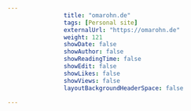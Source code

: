 ---
                title: "omarohn.de"
                tags: [Personal site]
                externalUrl: "https://omarohn.de"
                weight: 121
                showDate: false
                showAuthor: false
                showReadingTime: false
                showEdit: false
                showLikes: false
                showViews: false
                layoutBackgroundHeaderSpace: false
                ---
